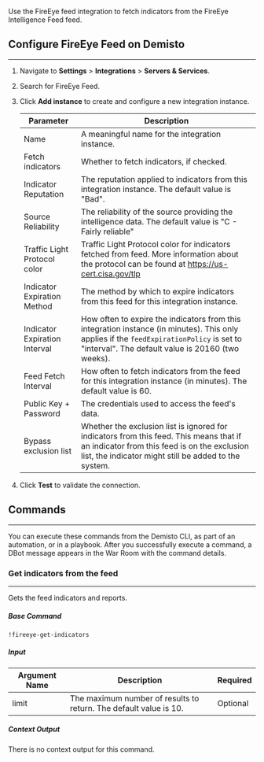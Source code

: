 
Use the FireEye feed integration to fetch indicators from the FireEye Intelligence Feed feed.

## Configure FireEye Feed on Demisto
---

1. Navigate to __Settings__ > __Integrations__ > __Servers & Services__.
2. Search for FireEye Feed.
3. Click __Add instance__ to create and configure a new integration instance.

    | Parameter | Description |
    | --- | --- |
    | Name | A meaningful name for the integration instance. |
    | Fetch indicators | Whether to fetch indicators, if checked. |
    | Indicator Reputation | The reputation applied to indicators from this integration instance. The default value is "Bad". |
    | Source Reliability | The reliability of the source providing the intelligence data. The default value is "C - Fairly reliable" |
    | Traffic Light Protocol color | Traffic Light Protocol color for indicators fetched from feed. More information about the protocol can be found at https://us-cert.cisa.gov/tlp | False |
    | Indicator Expiration Method | The method by which to expire indicators from this feed for this integration instance. |
    | Indicator Expiration Interval | How often to expire the indicators from this integration instance (in minutes). This only applies if the `feedExpirationPolicy` is set to "interval". The default value is 20160 (two weeks). |
    | Feed Fetch Interval | How often to fetch indicators from the feed for this integration instance (in minutes). The default value is 60. | 
    | Public Key + Password | The credentials used to access the feed's data. | 
    | Bypass exclusion list | Whether the exclusion list is ignored for indicators from this feed. This means that if an indicator from this feed is on the exclusion list, the indicator might still be added to the system. |

4. Click __Test__ to validate the connection.


## Commands
---
You can execute these commands from the Demisto CLI, as part of an automation, or in a playbook.
After you successfully execute a command, a DBot message appears in the War Room with the command details.

### Get indicators from the feed
---
Gets the feed indicators and reports.

##### Base Command

`!fireeye-get-indicators`
##### Input

| **Argument Name** | **Description** | **Required** |
| --- | --- | --- |
| limit | The maximum number of results to return. The default value is 10. | Optional | 


##### Context Output

There is no context output for this command.

